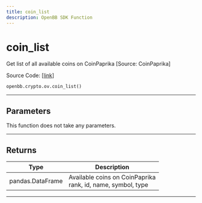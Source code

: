 ```yaml
---
title: coin_list
description: OpenBB SDK Function
---
```


# coin_list

Get list of all available coins on CoinPaprika  [Source: CoinPaprika]

Source Code: [[link](https://github.com/OpenBB-finance/OpenBBTerminal/tree/main/openbb_terminal/cryptocurrency/due_diligence/coinpaprika_model.py#L452)]

```python
openbb.crypto.ov.coin_list()
```

---

## Parameters

This function does not take any parameters.

---

## Returns

| Type | Description |
| ---- | ----------- |
| pandas.DataFrame | Available coins on CoinPaprika<br/>rank, id, name, symbol, type |
---


